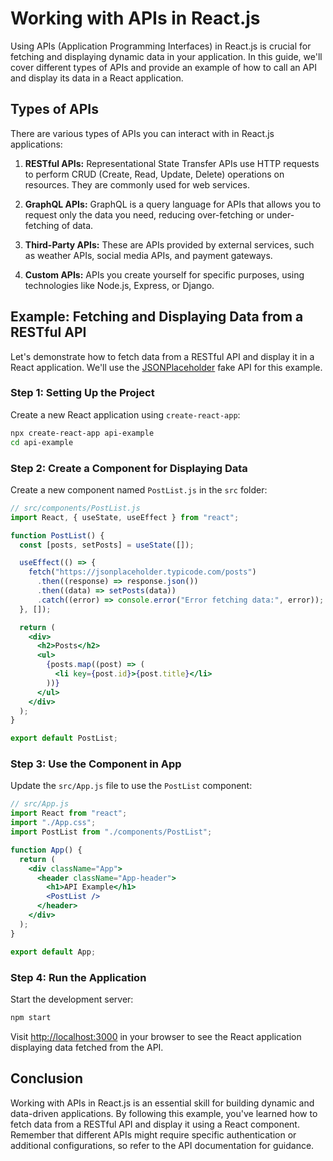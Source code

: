 # Working with APIs in React.js

Using APIs (Application Programming Interfaces) in React.js is crucial for fetching and displaying dynamic data in your application. In this guide, we'll cover different types of APIs and provide an example of how to call an API and display its data in a React application.

## Types of APIs

There are various types of APIs you can interact with in React.js applications:

1. **RESTful APIs:** Representational State Transfer APIs use HTTP requests to perform CRUD (Create, Read, Update, Delete) operations on resources. They are commonly used for web services.

2. **GraphQL APIs:** GraphQL is a query language for APIs that allows you to request only the data you need, reducing over-fetching or under-fetching of data.

3. **Third-Party APIs:** These are APIs provided by external services, such as weather APIs, social media APIs, and payment gateways.

4. **Custom APIs:** APIs you create yourself for specific purposes, using technologies like Node.js, Express, or Django.

## Example: Fetching and Displaying Data from a RESTful API

Let's demonstrate how to fetch data from a RESTful API and display it in a React application. We'll use the [JSONPlaceholder](https://jsonplaceholder.typicode.com/) fake API for this example.

### Step 1: Setting Up the Project

Create a new React application using `create-react-app`:

```bash
npx create-react-app api-example
cd api-example
```

### Step 2: Create a Component for Displaying Data

Create a new component named `PostList.js` in the `src` folder:

```jsx
// src/components/PostList.js
import React, { useState, useEffect } from "react";

function PostList() {
  const [posts, setPosts] = useState([]);

  useEffect(() => {
    fetch("https://jsonplaceholder.typicode.com/posts")
      .then((response) => response.json())
      .then((data) => setPosts(data))
      .catch((error) => console.error("Error fetching data:", error));
  }, []);

  return (
    <div>
      <h2>Posts</h2>
      <ul>
        {posts.map((post) => (
          <li key={post.id}>{post.title}</li>
        ))}
      </ul>
    </div>
  );
}

export default PostList;
```

### Step 3: Use the Component in App

Update the `src/App.js` file to use the `PostList` component:

```jsx
// src/App.js
import React from "react";
import "./App.css";
import PostList from "./components/PostList";

function App() {
  return (
    <div className="App">
      <header className="App-header">
        <h1>API Example</h1>
        <PostList />
      </header>
    </div>
  );
}

export default App;
```

### Step 4: Run the Application

Start the development server:

```bash
npm start
```

Visit [http://localhost:3000](http://localhost:3000) in your browser to see the React application displaying data fetched from the API.

## Conclusion

Working with APIs in React.js is an essential skill for building dynamic and data-driven applications. By following this example, you've learned how to fetch data from a RESTful API and display it using a React component. Remember that different APIs might require specific authentication or additional configurations, so refer to the API documentation for guidance.
